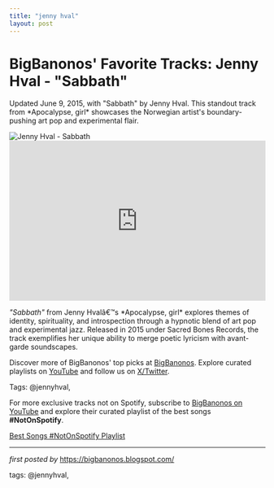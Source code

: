 ```yaml
---
title: "jenny hval"
layout: post
---
```

<!-- Post Title -->
<h1 >BigBanonos' Favorite Tracks: Jenny Hval - "Sabbath"</h1> <!-- Introductory Text -->
<p >Updated June 9, 2015, with "Sabbath" by Jenny Hval. This standout track from *Apocalypse, girl* showcases the Norwegian artist's boundary-pushing art pop and experimental flair.</p> <!-- Featured Image -->
<div > <img src="https://upload.wikimedia.org/wikipedia/commons/thumb/2/20/Jenny-hval_DSC03270.jpg/640px-Jenny-hval_DSC03270.jpg" alt="Jenny Hval - Sabbath" />
</div> <!-- YouTube Video Embed -->
<div > <iframe width="100%" height="315" src="https://www.youtube.com/embed/csIDglmrupc" title="Jenny Hval - 'Sabbath'" frameborder="0" allow="accelerometer; autoplay; encrypted-media; gyroscope; picture-in-picture; web-share" referrerpolicy="strict-origin-when-cross-origin" allowfullscreen></iframe>
</div> <!-- Song Information -->
<div > <p><em>"Sabbath"</em> from Jenny Hvalâ€™s *Apocalypse, girl* explores themes of identity, spirituality, and introspection through a hypnotic blend of art pop and experimental jazz. Released in 2015 under Sacred Bones Records, the track exemplifies her unique ability to merge poetic lyricism with avant-garde soundscapes.</p>
</div> <!-- Footer Links -->
<div > <p>Discover more of BigBanonos' top picks at <a href="https://bigbanonos.blogspot.com/" target="_blank">BigBanonos</a>. Explore curated playlists on <a href="https://www.youtube.com/@BigBanonos" target="_blank">YouTube</a> and follow us on <a href="https://x.com/bigbanonos" target="_blank">X/Twitter</a>.</p>
</div> <!-- Tags -->
<p >Tags: @jennyhval,</p>


<!--Subscribe and Playlist Links-->
<div>
    <p>For more exclusive tracks not on Spotify, subscribe to <a href="https://www.youtube.com/@BigBanonos" target="_blank">BigBanonos on YouTube</a> and explore their curated playlist of the best songs <strong>#NotOnSpotify</strong>.</p>
    <p><a href="https://www.youtube.com/playlist?list=PLtuNtuTatqI0kFahUCbtbfenC_ET5O_tr" target="_blank">Best Songs #NotOnSpotify Playlist<br /></a></p></div>

<hr />

<p><em>first posted by</em> <a href="https://bigbanonos.blogspot.com/" rel="noopener" target="_new">https://bigbanonos.blogspot.com/</a></p>

<p>tags: @jennyhval,</p>
